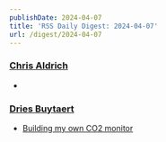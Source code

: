 ```yaml
---
publishDate: 2024-04-07
title: 'RSS Daily Digest: 2024-04-07'
url: /digest/2024-04-07
---
```


### [Chris Aldrich](https://boffosocko.com/)

  * [](https://boffosocko.com/2024/04/06/small-bookends-as-follower-bock-replacements/)
  
### [Dries Buytaert](https://dri.es/)

  * [Building my own CO2 monitor](https://dri.es/building-my-own-co2-monitor)
  
